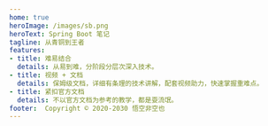 ```yaml
---
home: true
heroImage: /images/sb.png
heroText: Spring Boot 笔记
tagline: 从青铜到王者
features:
- title: 难易结合
  details: 从易到难，分阶段分层次深入技术。  
- title: 视频 + 文档
  details: 保姆级文档，详细有条理的技术讲解，配套视频助力，快速掌握重难点。
- title: 紧扣官方文档
  details: 不以官方文档为参考的教学，都是耍流氓。
footer:  Copyright © 2020-2030 悟空非空也
---
```

